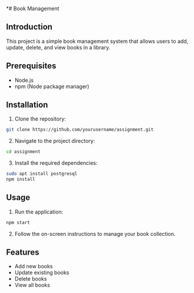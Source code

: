 *# Book Management

## Introduction
This project is a simple book management system that allows users to add, update, delete, and view books in a library.

## Prerequisites
- Node.js
- npm (Node package manager)

## Installation
1. Clone the repository:
  ```bash
  git clone https://github.com/yourusername/assignment.git
  ```
2. Navigate to the project directory:
  ```bash
  cd assignment
  ```
3. Install the required dependencies:
  ```bash
  sudo apt install postgresql
  npm install
  ```

## Usage
1. Run the application:
  ```bash
  npm start
  ```
2. Follow the on-screen instructions to manage your book collection.

## Features
- Add new books
- Update existing books
- Delete books
- View all books
